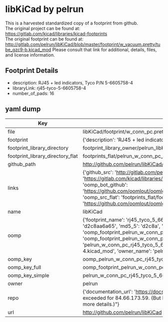 # libKiCad by pelrun  
This is a harvested standardized copy of a footprint from github.  
The original project can be found at:  
https://gitlab.com/kicad/libraries/kicad-footprints  
The original footprint can be found at:
http://gitlab.com/pelrun/libKiCad/blob/master/footprint/w_vacuum.pretty/tube_gzc9-b.kicad_mod
Please consult that link for additional, details, files, and license information.  
## Footprint Details
* description: RJ45 + led indicators, Tyco P/N 5-6605758-4  
* libraryLink: rj45-tyco-5-6605758-4  
* number_of_pads: 16  
## yaml dump  
| Key | Value |  
| --- | --- |  
| file | libKiCad/footprint/w_conn_pc.pretty/rj45-tyco-5-6605758-4.kicad_mod |  
| footprint | {'description': 'RJ45 + led indicators, Tyco P/N 5-6605758-4', 'libraryLink': 'rj45-tyco-5-6605758-4', 'number_of_pads': 16} |  
| footprint_library_directory | footprint_library_owner/pelrun_libKiCad |  
| footprint_library_directory_flat | footprints_flat/pelrun_w_conn_pc_rj45_tyco_5_6605758_4/working |  
| github_path | http://github.com/pelrun/libKiCad/blob/master/footprint/w_conn_pc.pretty/rj45-tyco-5-6605758-4.kicad_mod |  
| links | {'github_src': 'http://gitlab.com/pelrun/libKiCad/blob/master/footprint/w_vacuum.pretty/tube_gzc9-b.kicad_mod', 'github_src_repo': 'https://gitlab.com/kicad/libraries/kicad-footprints', 'oomp_bot': 'footprints/pelrun_w_conn_pc_rj45_tyco_5_6605758_4/working', 'oomp_bot_github': 'https://github.com/oomlout/oomlout_oomp_footprint_bot/tree/main/footprints/pelrun_w_conn_pc_rj45_tyco_5_6605758_4/working', 'oomp_src_flat': 'footprints_flat/footprints_flat/pelrun_w_conn_pc_rj45_tyco_5_6605758_4/working', 'oomp_src_flat_github': 'https://github.com/oomlout/oomlout_oomp_footprint_src/tree/main/footprints_flat/pelrun_w_conn_pc_rj45_tyco_5_6605758_4/working'} |  
| name | libKiCad |  
| oomp | {'footprint_name': 'rj45_tyco_5_6605758_4', 'library_name': 'w_conn_pc', 'md5': 'd2c8aa6a658de38115c87367a95912ad', 'md5_10': 'd2c8aa6a65', 'md5_5': 'd2c8a', 'md5_6': 'd2c8aa', 'oomp_key': 'oomp_pelrun_w_conn_pc_rj45_tyco_5_6605758_4', 'oomp_key_extra': 'oomp_footprint_pelrun_w_conn_pc_rj45_tyco_5_6605758_4', 'oomp_key_full': 'oomp_footprint_pelrun_w_conn_pc_rj45_tyco_5_6605758_4_d2c8aa', 'oomp_key_simple': 'pelrun_w_conn_pc_rj45_tyco_5_6605758_4', 'original_filename': 'libKiCad/footprint/w_conn_pc.pretty/rj45-tyco-5-6605758-4.kicad_mod', 'owner_name': 'pelrun'} |  
| oomp_key | oomp_pelrun_w_conn_pc_rj45_tyco_5_6605758_4 |  
| oomp_key_full | oomp_footprint_pelrun_w_conn_pc_rj45_tyco_5_6605758_4 |  
| oomp_key_simple | pelrun_w_conn_pc_rj45_tyco_5_6605758_4 |  
| owner | pelrun |  
| repo | {'documentation_url': 'https://docs.github.com/rest/overview/resources-in-the-rest-api#rate-limiting', 'message': "API rate limit exceeded for 84.66.173.59. (But here's the good news: Authenticated requests get a higher rate limit. Check out the documentation for more details.)"} |  
| url | http://github.com/pelrun/libKiCad |  

